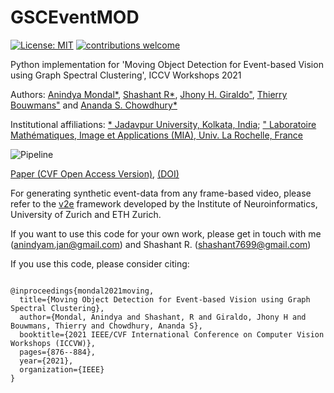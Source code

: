 # GSCEventMOD
[![License: MIT](https://img.shields.io/badge/License-MIT-yellow.svg)](https://opensource.org/licenses/MIT)
[![contributions welcome](https://img.shields.io/badge/contributions-welcome-brightgreen.svg?style=flat)](https://github.com/dwyl/esta/issues)



Python implementation for 'Moving Object Detection for Event-based Vision using Graph Spectral Clustering', ICCV Workshops 2021

Authors: [Anindya Mondal*](https://sites.google.com/view/anindyamondal), [Shashant R*](https://www.researchgate.net/profile/Shashant-R), [Jhony H. Giraldo"](https://sites.google.com/view/jhonygiraldo), [Thierry Bouwmans"](https://sites.google.com/site/thierrybouwmans) and [Ananda S. Chowdhury*](https://sites.google.com/site/anandachowdhury)

Institutional affiliations: [\* Jadavpur University, Kolkata, India](http://www.jaduniv.edu.in/); [\" 
Laboratoire Mathématiques, Image et Applications (MIA), Univ. La Rochelle, France](http://mia.univ-larochelle.fr/)

![Pipeline](https://github.com/anindya2001/GSCEventMOD/blob/main/pipeline.png)

[Paper (CVF Open Access Version)](https://openaccess.thecvf.com/content/ICCV2021W/GSP-CV/papers/Mondal_Moving_Object_Detection_for_Event-Based_Vision_Using_Graph_Spectral_Clustering_ICCVW_2021_paper.pdf),
[(DOI)](https://ieeexplore.ieee.org/abstract/document/9607843)

For generating synthetic event-data from any frame-based video, please refer to the [v2e](https://sites.google.com/view/video2events/home) framework developed by the Institute of Neuroinformatics, University of Zurich and ETH Zurich. 

If you want to use this code for your own work, please get in touch with me (anindyam.jan@gmail.com) and Shashant R. (shashant7699@gmail.com)

If you use this code, please consider citing:

```

@inproceedings{mondal2021moving,
  title={Moving Object Detection for Event-based Vision using Graph Spectral Clustering},
  author={Mondal, Anindya and Shashant, R and Giraldo, Jhony H and Bouwmans, Thierry and Chowdhury, Ananda S},
  booktitle={2021 IEEE/CVF International Conference on Computer Vision Workshops (ICCVW)},
  pages={876--884},
  year={2021},
  organization={IEEE}
}
```
